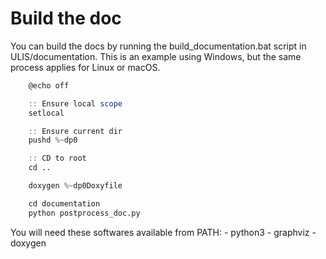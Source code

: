 # Build the doc
You can build the docs by running the build_documentation.bat script in ULIS/documentation. This is an example using Windows, but the same process applies for Linux or macOS.

```d
    @echo off

    :: Ensure local scope
    setlocal

    :: Ensure current dir
    pushd %~dp0

    :: CD to root
    cd ..

    doxygen %~dp0Doxyfile

    cd documentation
    python postprocess_doc.py
```

You will need these softwares available from PATH:
    - python3
    - graphviz
    - doxygen
    
    